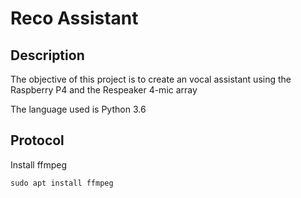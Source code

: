 # Reco Assistant 

## Description 

The objective of this project is to create an vocal assistant using the Raspberry P4 and the Respeaker 4-mic array

The language used is Python 3.6

## Protocol

Install ffmpeg

`sudo apt install ffmpeg`